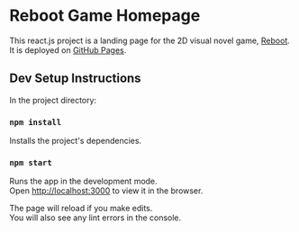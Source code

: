 # Reboot Game Homepage

This react.js project is a landing page for the 2D visual novel game, [Reboot](https://github.com/RenCarothers/Reboot).  It is deployed on [GitHub Pages](https://rencarothers.github.io/Reboot-Homepage/).

## Dev Setup Instructions

In the project directory:

### `npm install`

Installs the project's dependencies.

### `npm start`

Runs the app in the development mode.\
Open [http://localhost:3000](http://localhost:3000) to view it in the browser.

The page will reload if you make edits.\
You will also see any lint errors in the console.
